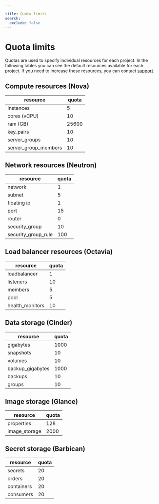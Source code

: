 ```yaml
---

title: Quota limits
search:
  exclude: false
---
```


# Quota limits

Quotas are used to specify individual resources for each project. In the following tables you can see the default resources available for each project. If you need to increase these resources, you can contact [support](../technical-reference/get-support.md).

## Compute resources (Nova)
| resource             | quota |
|----------------------|-------|
| instances            | 5     |
| cores (vCPU)         | 10    |
| ram (GB)             | 25600 |
| key_pairs            | 10    |
| server_groups        | 10    |
| server_group_members | 10    |

## Network resources (Neutron)
| resource            | quota |
|---------------------|-------|
| network             | 1     |
| subnet              | 5     |
| floating ip         | 1     |
| port                | 15    |
| router              | 0     |
| security_group      | 10    |
| security_group_rule | 100   |

## Load balancer resources (Octavia)
| resource        | quota |
|-----------------|-------|
| loadbalancer    | 1     |
| listeners       | 10    |
| members         | 5     |
| pool            | 5     |
| health_monitors | 10    |

## Data storage (Cinder)
| resource             | quota     |
|----------------------|-----------|
| gigabytes            | 1000      |
| snapshots            | 10        |
| volumes              | 10        |
| backup_gigabytes     | 1000      |
| backups              | 10        |
| groups               | 10        |

## Image storage (Glance)
| resource      | quota |
|---------------|-------|
| properties    | 128   |
| image_storage | 2000  |

## Secret storage (Barbican)
| resource    | quota |
|-------------|-------|
| secrets     | 20    |
| orders      | 20    |
| containers  | 20    |
| consumers   | 20    |

